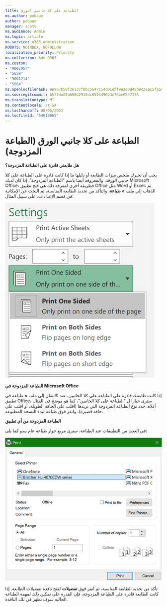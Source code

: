 ```yaml
---
title: الطباعة على كلا جانبي الورق
ms.author: pebaum
author: pebaum
manager: scotv
ms.audience: Admin
ms.topic: article
ms.service: o365-administration
ROBOTS: NOINDEX, NOFOLLOW
localization_priority: Priority
ms.collection: Adm_O365
ms.custom:
- "9002957"
- "5659"
- "9001214"
- "5664"
ms.openlocfilehash: ee9a7b58f36137f0bc5647c14c01dff9e2e6d49b9c2eac5fa5996c258fbafbb7
ms.sourcegitcommit: b5f7da89a650d2915dc652449623c78be6247175
ms.translationtype: MT
ms.contentlocale: ar-SA
ms.lasthandoff: 08/05/2021
ms.locfileid: "54010065"
---
```

# <a name="printing-on-both-sides-of-paper-duplex-printing"></a>الطباعة على كلا جانبي الورق (الطباعة المزدوجة)

**هل طابعتي قادرة على الطباعة المزدوجة؟**

يجب أن تخبرك ملخص ميزات الطابعة أو دليلها ما إذا كانت قادرة على الطباعة على كلا جانبي الورقة، والمعروفة أيضا باسم "الطباعة المزدوجة". إذا كان لديك Microsoft Office، فطريقة أخرى لمعرفة ذلك هي فتح تطبيق Office مثل Word أو Excel، ثم الذهاب إلى ملف **> طباعة،** والتأكد من تحديد الطابعة المناسبة، ثم البحث عن الإمكانية في قسم الإعدادات. على سبيل المثال: 

![إعدادات الطابعة](media/print-settings.png)

**الطباعة المزدوجة في Microsoft Office**

إذا كانت طابعتك قادرة على الطباعة على كلا الجانبين، عند الانتقال إلى ملف **>** طباعة في تطبيق Office، سترى خيارا ل "الطباعة على كلا الجانبين"، كما هو موضح في المثال أعلاه.  حدد نوع الطباعة المزدوجة التي تريدها (اقلب على الحافة  الطويلة، أو اقلب على حافة قصيرة)، وانقر فوق طباعة لبدء النسخة المطبوعة.

**الطباعة المزدوجة من أي تطبيق**

في العديد من التطبيقات عند الطباعة، سترى مربع حوار طباعة عام يبدو كما يلي: 

![مربع الحوار "طباعة"](media/print-dialog.png)

تأكد من تحديد الطابعة المناسبة، ثم انقر فوق **تفضيلات** لفتح نافذة تفضيلات الطابعة. إذا كانت الطابعة قادرة على الطباعة المزدوجة، فإن القدرة على تمكين ذلك لمهمة الطباعة الحالية سوف تظهر في تلك النافذة.
